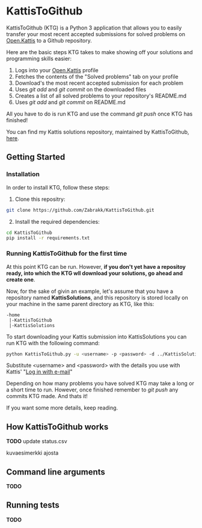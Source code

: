 # KattisToGithub
KattisToGithub (KTG) is a Python 3 application that allows you to easily transfer your most recent accepted submissions for solved problems on [Open.Kattis](https://open.kattis.com/) to a Github repository.

Here are the basic steps KTG takes to make showing off your solutions and programming skills easier:
1. Logs into your [Open.Kattis](https://open.kattis.com/) profile
2. Fetches the contents of the "Solved problems" tab on your profile
3. Download's the most recent accepted submission for each problem
4. Uses _git add_ and _git commit_ on the downloaded files
5. Creates a list of all solved problems to your repository's README.md
6. Uses _git add_ and _git commit_ on README.md

All you have to do is run KTG and use the command _git push_ once KTG has finished!

You can find my Kattis solutions repository, maintained by KattisToGithub, [here](https://github.com/Zabrakk/Kattis-Solutions).

## Getting Started

### Installation
In order to install KTG, follow these steps:
1. Clone this repositry:
```bash
git clone https://github.com/Zabrakk/KattisToGithub.git
```
2. Install the required dependencies:
```bash
cd KattisToGithub
pip install -r requirements.txt
```

### Running KattisToGithub for the first time
At this point KTG can be run. However, **if you don't yet have a repositoy ready, into which the KTG wll download your solutions, go ahead and create one**.

Now, for the sake of givin an example, let's assume that you have a repository named **KattisSolutions**, and this repository is stored locally on your machine in the same parent directory as KTG, like this:
```
-home
 |-KattisToGithub
 |-KattisSolutions
```
To start downloading your Kattis submission into KattisSolutions you can run KTG with the following command:
```bash
python KattisToGithub.py -u <username> -p <password> -d ../KattisSolutions
```
Substitute \<username\> and \<password\> with the details you use with Kattis' "[Log in with e-mail](https://open.kattis.com/login/email?)"

Depending on how many problems you have solved KTG may take a long or a short time to run. However, once finished remember to _git push_ any commits KTG made. And thats it!

If you want some more details, keep reading.

## How KattisToGithub works
**TODO**
update status.csv

kuvaesimerkki ajosta

## Command line arguments
**TODO**

## Running tests
**TODO**
